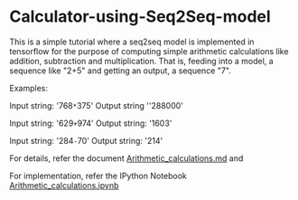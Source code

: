 # Calculator-using-Seq2Seq-model

This is a simple tutorial where a seq2seq model is implemented in tensorflow for the purpose of computing simple arithmetic calculations like addition, subtraction and multiplication. That is, feeding into a model, a sequence like "2+5" and getting an output, a sequence "7".

Examples:

Input string: '768`*`375'
Output string ''288000'

Input string: '629`+`974' 
Output string: '1603'

Input string: '284`-`70'
Output string: '214'

For details, refer the document [Arithmetic_calculations.md](https://github.com/Vishwa22/Calculator-using-Seq2Seq-model/blob/master/Arithmetic_calculations.md)  and

For implementation, refer the IPython Notebook [Arithmetic_calculations.ipynb](https://github.com/Vishwa22/Calculator-using-Seq2Seq-model/blob/master/Arithmetic_calculations.ipynb)
